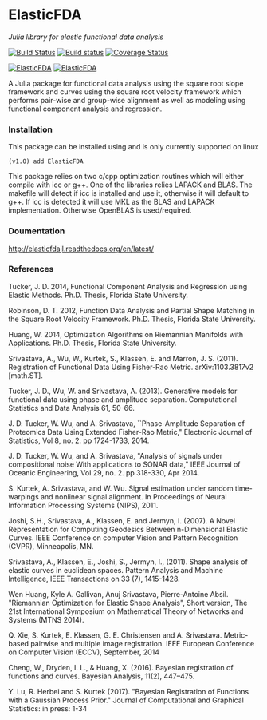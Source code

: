 # ElasticFDA
*Julia library for elastic functional data analysis*

[![Build Status](https://travis-ci.com/jdtuck/ElasticFDA.jl.svg?branch=master)](https://travis-ci.com/jdtuck/ElasticFDA.jl)
[![Build status](https://img.shields.io/appveyor/ci/jdtuck/elasticfda-jl.svg?style=flat-square&label=windows)](https://ci.appveyor.com/project/jdtuck/elasticfda-jl/branch/master)
[![Coverage Status](http://img.shields.io/coveralls/jdtuck/ElasticFDA.jl.svg?style=flat-square)](https://coveralls.io/r/jdtuck/ElasticFDA.jl?branch=master)

[![ElasticFDA](http://pkg.julialang.org/badges/ElasticFDA_0.7.svg)](http://pkg.julialang.org/?pkg=ElasticFDA)
[![ElasticFDA](http://pkg.julialang.org/badges/ElasticFDA_1.0.svg)](http://pkg.julialang.org/?pkg=ElasticFDA)

A Julia package for functional data analysis using the square root slope framework
and curves using the square root velocity framework which performs pair-wise and
group-wise alignment as well as modeling using functional component analysis and
regression.

### Installation
This package can be installed using and is only currently supported on linux

    (v1.0) add ElasticFDA

This package relies on two c/cpp optimization routines which will either compile
with icc or g++. One of the libraries relies LAPACK and BLAS. The makefile will
detect if icc is installed and use it, otherwise it will default to g++. If icc
is detected it will use MKL as the BLAS and LAPACK implementation. Otherwise
OpenBLAS is used/required.

### Doumentation
<http://elasticfdajl.readthedocs.org/en/latest/>

### References
Tucker, J. D. 2014, Functional Component Analysis and Regression using Elastic
Methods. Ph.D. Thesis, Florida State University.

Robinson, D. T. 2012, Function Data Analysis and Partial Shape Matching in the
Square Root Velocity Framework. Ph.D. Thesis, Florida State University.

Huang, W. 2014, Optimization Algorithms on Riemannian Manifolds with
Applications. Ph.D. Thesis, Florida State University.

Srivastava, A., Wu, W., Kurtek, S., Klassen, E. and Marron, J. S. (2011).
Registration of Functional Data Using Fisher-Rao Metric. arXiv:1103.3817v2
[math.ST].

Tucker, J. D., Wu, W. and Srivastava, A. (2013). Generative models for
functional data using phase and amplitude separation. Computational Statistics
and Data Analysis 61, 50-66.

J. D. Tucker, W. Wu, and A. Srivastava, ``Phase-Amplitude Separation of
Proteomics Data Using Extended Fisher-Rao Metric," Electronic Journal of
Statistics, Vol 8, no. 2. pp 1724-1733, 2014.

J. D. Tucker, W. Wu, and A. Srivastava, "Analysis of signals under compositional
noise With applications to SONAR data," IEEE Journal of Oceanic Engineering, Vol
29, no. 2. pp 318-330, Apr 2014.

S. Kurtek, A. Srivastava, and W. Wu. Signal estimation under random
time-warpings and nonlinear signal alignment. In Proceedings of Neural
Information Processing Systems (NIPS), 2011.

Joshi, S.H., Srivastava, A., Klassen, E. and Jermyn, I. (2007). A Novel
Representation for Computing Geodesics Between n-Dimensional Elastic Curves.
IEEE Conference on computer Vision and Pattern Recognition (CVPR), Minneapolis, MN.

Srivastava, A., Klassen, E., Joshi, S., Jermyn, I., (2011). Shape analysis of
elastic curves in euclidean spaces. Pattern Analysis and Machine Intelligence,
IEEE Transactions on 33 (7), 1415-1428.

Wen Huang, Kyle A. Gallivan, Anuj Srivastava, Pierre-Antoine Absil. "Riemannian
Optimization for Elastic Shape Analysis", Short version, The 21st International
Symposium on Mathematical Theory of Networks and Systems (MTNS 2014).

Q. Xie, S. Kurtek, E. Klassen, G. E. Christensen and A. Srivastava. Metric-based
pairwise and multiple image registration. IEEE European Conference on Computer
Vision (ECCV), September, 2014

Cheng, W., Dryden, I. L., & Huang, X. (2016). Bayesian registration of functions
and curves. Bayesian Analysis, 11(2), 447–475.

Y. Lu, R. Herbei and S. Kurtek (2017). "Bayesian Registration of Functions with a Gaussian Process Prior." Journal of Computational and Graphical Statistics: in press: 1-34
